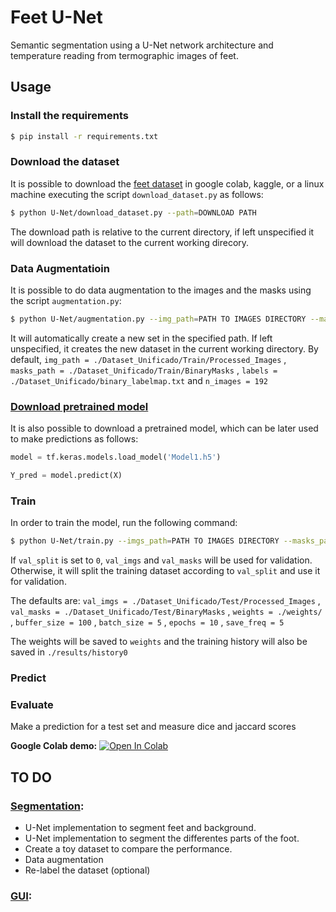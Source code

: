 # Feet U-Net

Semantic segmentation using a U-Net network architecture and temperature reading from termographic images of feet.

## Usage

### Install the requirements

```bash
$ pip install -r requirements.txt
```
### Download the dataset

It is possible to download the [feet dataset](https://drive.google.com/drive/folders/1n7DYb1qUUBPdBHXFmVjraCkfEQj3Cael?usp=sharing) in google colab, kaggle, or a linux machine executing the script `download_dataset.py` as follows:

```bash
$ python U-Net/download_dataset.py --path=DOWNLOAD PATH
```
The download path is relative to the current directory, if left unspecified it will download the dataset to the current working direcory.

### Data Augmentatioin

It is possible to do data augmentation to the images and the masks using the script `augmentation.py`:

```bash
$ python U-Net/augmentation.py --img_path=PATH TO IMAGES DIRECTORY --masks_path=PATH TO MASKS DIRECTORY --augmented_path=PATH TO SAVE THE NEW DATASET --labels=PATH OF THE LABELMAP n_images=NUMBER OF IMAGES TO GENERATE 
```

It will automatically create a new set in the specified path. If left unspecified, it creates the new dataset in the current working directory. By default, `img_path = ./Dataset_Unificado/Train/Processed_Images` , `masks_path = ./Dataset_Unificado/Train/BinaryMasks` , `labels = ./Dataset_Unificado/binary_labelmap.txt` and `n_images = 192`  


### [Download pretrained model](https://drive.google.com/file/d/1S-pUZZONC3fqMSvXfBg_7tGdxtkLIs-F/view?usp=sharing)

It is also possible to download a pretrained model, which can be later used to make predictions as follows:

```python
model = tf.keras.models.load_model('Model1.h5')

Y_pred = model.predict(X)
```

### Train 

In order to train the model, run the following command:

```bash
$ python U-Net/train.py --imgs_path=PATH TO IMAGES DIRECTORY --masks_path=PATH TO MASKS DIRECTORY --val_imgs=PATH TO THE IMAGES FOR VALIDATION --val_masks=PATH TO THE MASKS FOR VALIDATION --val_split=VALIDATION SPLIT --weights=PATH TO SAVE THE TRAINED WEIGHTS --buffer_size=BUFFER_SIZE --batch_size=BATCH SIZE --epochs=NUMBER OF EPOCHOS --save_freq=SAVE FREQUENCY FOR THE CHECKPOINTS
```

If `val_split` is set to `0`, `val_imgs` and `val_masks` will be used for validation. Otherwise, it will split the training dataset according to `val_split` and use it for validation.

The defaults are: `val_imgs = ./Dataset_Unificado/Test/Processed_Images` , `val_masks = ./Dataset_Unificado/Test/BinaryMasks` , `weights = ./weights/` , `buffer_size = 100` , `batch_size = 5` , `epochs = 10` , `save_freq = 5` 

The weights will be saved to `weights` and the training history will also be saved in `./results/history0`

### Predict



### Evaluate

Make a prediction for a test set and measure dice and jaccard scores

**Google Colab demo:** [![Open In Colab](https://colab.research.google.com/assets/colab-badge.svg)](https://colab.research.google.com/drive/1ODqQGpF4-0Cf6RPxyjy4_AqOZ1WBRb-7?usp=sharing)


## TO DO

### [Segmentation](./U-Net):

- U-Net implementation to segment feet and background.
- U-Net implementation to segment the differentes parts of the foot.
- Create a toy dataset to compare the performance.
- Data augmentation
- Re-label the dataset (optional)

### [GUI](./GUI):
